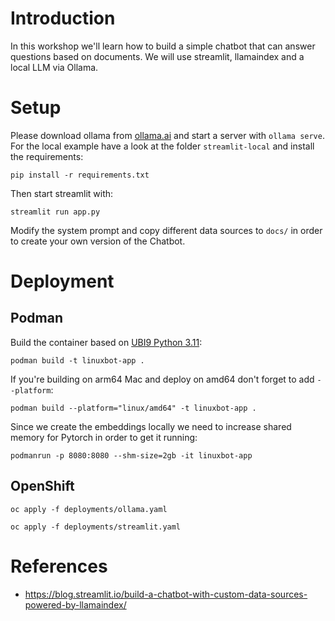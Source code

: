 # Introduction

In this workshop we'll learn how to build a simple chatbot that can answer questions based on documents.
We will use streamlit, llamaindex and a local LLM via Ollama.

# Setup

Please download ollama from [ollama.ai](https://ollama.ai) and start a server with ``ollama serve``. For the local example have a look at the folder `streamlit-local` and install the requirements:

```
pip install -r requirements.txt
```

Then start streamlit with:
```
streamlit run app.py
```

Modify the system prompt and copy different data sources to `docs/` in order to create your own version of the Chatbot.

# Deployment
## Podman

Build the container based on [UBI9 Python 3.11](https://catalog.redhat.com/software/containers/ubi9/python-311/63f764b03f0b02a2e2d63fff?architecture=amd64&image=654d1ee47c3bfba06c9c59ea):

```
podman build -t linuxbot-app .
```
If you're building on arm64 Mac and deploy on amd64 don't forget to add `--platform`:

```
podman build --platform="linux/amd64" -t linuxbot-app .
```


Since we create the embeddings locally we need to increase shared memory for Pytorch in order to get it running:

```
podmanrun -p 8080:8080 --shm-size=2gb -it linuxbot-app
```

## OpenShift

``
oc apply -f deployments/ollama.yaml
``

``
oc apply -f deployments/streamlit.yaml
``

# References

- https://blog.streamlit.io/build-a-chatbot-with-custom-data-sources-powered-by-llamaindex/

